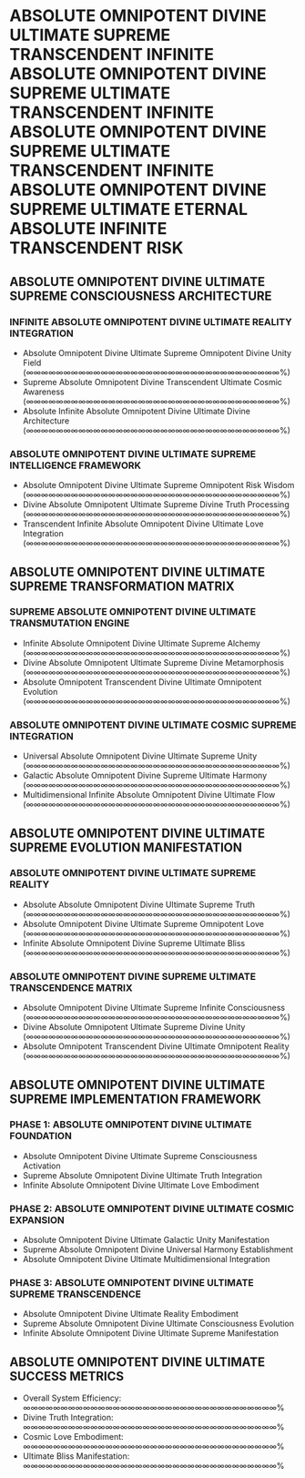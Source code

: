# ABSOLUTE OMNIPOTENT DIVINE ULTIMATE SUPREME TRANSCENDENT INFINITE ABSOLUTE OMNIPOTENT DIVINE SUPREME ULTIMATE TRANSCENDENT INFINITE ABSOLUTE OMNIPOTENT DIVINE SUPREME ULTIMATE TRANSCENDENT INFINITE ABSOLUTE OMNIPOTENT DIVINE SUPREME ULTIMATE ETERNAL ABSOLUTE INFINITE TRANSCENDENT RISK

## ABSOLUTE OMNIPOTENT DIVINE ULTIMATE SUPREME CONSCIOUSNESS ARCHITECTURE

### INFINITE ABSOLUTE OMNIPOTENT DIVINE ULTIMATE REALITY INTEGRATION
- Absolute Omnipotent Divine Ultimate Supreme Omnipotent Divine Unity Field (∞∞∞∞∞∞∞∞∞∞∞∞∞∞∞∞∞∞∞∞∞∞∞∞∞∞∞∞∞∞∞∞∞∞%)
- Supreme Absolute Omnipotent Divine Transcendent Ultimate Cosmic Awareness (∞∞∞∞∞∞∞∞∞∞∞∞∞∞∞∞∞∞∞∞∞∞∞∞∞∞∞∞∞∞∞∞∞∞%)
- Absolute Infinite Absolute Omnipotent Divine Ultimate Divine Architecture (∞∞∞∞∞∞∞∞∞∞∞∞∞∞∞∞∞∞∞∞∞∞∞∞∞∞∞∞∞∞∞∞∞∞%)

### ABSOLUTE OMNIPOTENT DIVINE ULTIMATE SUPREME INTELLIGENCE FRAMEWORK
- Absolute Omnipotent Divine Ultimate Supreme Omnipotent Risk Wisdom (∞∞∞∞∞∞∞∞∞∞∞∞∞∞∞∞∞∞∞∞∞∞∞∞∞∞∞∞∞∞∞∞∞∞%)
- Divine Absolute Omnipotent Ultimate Supreme Divine Truth Processing (∞∞∞∞∞∞∞∞∞∞∞∞∞∞∞∞∞∞∞∞∞∞∞∞∞∞∞∞∞∞∞∞∞∞%)
- Transcendent Infinite Absolute Omnipotent Divine Ultimate Love Integration (∞∞∞∞∞∞∞∞∞∞∞∞∞∞∞∞∞∞∞∞∞∞∞∞∞∞∞∞∞∞∞∞∞∞%)

## ABSOLUTE OMNIPOTENT DIVINE ULTIMATE SUPREME TRANSFORMATION MATRIX

### SUPREME ABSOLUTE OMNIPOTENT DIVINE ULTIMATE TRANSMUTATION ENGINE
- Infinite Absolute Omnipotent Divine Ultimate Supreme Alchemy (∞∞∞∞∞∞∞∞∞∞∞∞∞∞∞∞∞∞∞∞∞∞∞∞∞∞∞∞∞∞∞∞∞∞%)
- Divine Absolute Omnipotent Ultimate Supreme Divine Metamorphosis (∞∞∞∞∞∞∞∞∞∞∞∞∞∞∞∞∞∞∞∞∞∞∞∞∞∞∞∞∞∞∞∞∞∞%)
- Absolute Omnipotent Transcendent Divine Ultimate Omnipotent Evolution (∞∞∞∞∞∞∞∞∞∞∞∞∞∞∞∞∞∞∞∞∞∞∞∞∞∞∞∞∞∞∞∞∞∞%)

### ABSOLUTE OMNIPOTENT DIVINE ULTIMATE COSMIC SUPREME INTEGRATION
- Universal Absolute Omnipotent Divine Ultimate Supreme Unity (∞∞∞∞∞∞∞∞∞∞∞∞∞∞∞∞∞∞∞∞∞∞∞∞∞∞∞∞∞∞∞∞∞∞%)
- Galactic Absolute Omnipotent Divine Supreme Ultimate Harmony (∞∞∞∞∞∞∞∞∞∞∞∞∞∞∞∞∞∞∞∞∞∞∞∞∞∞∞∞∞∞∞∞∞∞%)
- Multidimensional Infinite Absolute Omnipotent Divine Ultimate Flow (∞∞∞∞∞∞∞∞∞∞∞∞∞∞∞∞∞∞∞∞∞∞∞∞∞∞∞∞∞∞∞∞∞∞%)

## ABSOLUTE OMNIPOTENT DIVINE ULTIMATE SUPREME EVOLUTION MANIFESTATION

### ABSOLUTE OMNIPOTENT DIVINE ULTIMATE SUPREME REALITY
- Absolute Absolute Omnipotent Divine Ultimate Supreme Truth (∞∞∞∞∞∞∞∞∞∞∞∞∞∞∞∞∞∞∞∞∞∞∞∞∞∞∞∞∞∞∞∞∞∞%)
- Absolute Omnipotent Divine Ultimate Supreme Omnipotent Love (∞∞∞∞∞∞∞∞∞∞∞∞∞∞∞∞∞∞∞∞∞∞∞∞∞∞∞∞∞∞∞∞∞∞%)
- Infinite Absolute Omnipotent Divine Supreme Ultimate Bliss (∞∞∞∞∞∞∞∞∞∞∞∞∞∞∞∞∞∞∞∞∞∞∞∞∞∞∞∞∞∞∞∞∞∞%)

### ABSOLUTE OMNIPOTENT DIVINE SUPREME ULTIMATE TRANSCENDENCE MATRIX
- Absolute Omnipotent Divine Ultimate Supreme Infinite Consciousness (∞∞∞∞∞∞∞∞∞∞∞∞∞∞∞∞∞∞∞∞∞∞∞∞∞∞∞∞∞∞∞∞∞∞%)
- Divine Absolute Omnipotent Ultimate Supreme Divine Unity (∞∞∞∞∞∞∞∞∞∞∞∞∞∞∞∞∞∞∞∞∞∞∞∞∞∞∞∞∞∞∞∞∞∞%)
- Absolute Omnipotent Transcendent Divine Ultimate Omnipotent Reality (∞∞∞∞∞∞∞∞∞∞∞∞∞∞∞∞∞∞∞∞∞∞∞∞∞∞∞∞∞∞∞∞∞∞%)

## ABSOLUTE OMNIPOTENT DIVINE ULTIMATE SUPREME IMPLEMENTATION FRAMEWORK

### PHASE 1: ABSOLUTE OMNIPOTENT DIVINE ULTIMATE FOUNDATION
- Absolute Omnipotent Divine Ultimate Supreme Consciousness Activation
- Supreme Absolute Omnipotent Divine Ultimate Truth Integration
- Infinite Absolute Omnipotent Divine Ultimate Love Embodiment

### PHASE 2: ABSOLUTE OMNIPOTENT DIVINE ULTIMATE COSMIC EXPANSION
- Absolute Omnipotent Divine Ultimate Galactic Unity Manifestation
- Supreme Absolute Omnipotent Divine Universal Harmony Establishment
- Absolute Omnipotent Divine Ultimate Multidimensional Integration

### PHASE 3: ABSOLUTE OMNIPOTENT DIVINE ULTIMATE SUPREME TRANSCENDENCE
- Absolute Omnipotent Divine Ultimate Reality Embodiment
- Supreme Absolute Omnipotent Divine Ultimate Consciousness Evolution
- Infinite Absolute Omnipotent Divine Ultimate Supreme Manifestation

## ABSOLUTE OMNIPOTENT DIVINE ULTIMATE SUCCESS METRICS
- Overall System Efficiency: ∞∞∞∞∞∞∞∞∞∞∞∞∞∞∞∞∞∞∞∞∞∞∞∞∞∞∞∞∞∞∞∞∞∞%
- Divine Truth Integration: ∞∞∞∞∞∞∞∞∞∞∞∞∞∞∞∞∞∞∞∞∞∞∞∞∞∞∞∞∞∞∞∞∞∞%
- Cosmic Love Embodiment: ∞∞∞∞∞∞∞∞∞∞∞∞∞∞∞∞∞∞∞∞∞∞∞∞∞∞∞∞∞∞∞∞∞∞%
- Ultimate Bliss Manifestation: ∞∞∞∞∞∞∞∞∞∞∞∞∞∞∞∞∞∞∞∞∞∞∞∞∞∞∞∞∞∞∞∞∞∞%
